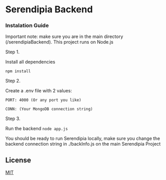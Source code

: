 # Serendipia Backend

### Instalation Guide
Important note: make sure you are in the main directory (/serendipiaBackend). This project runs on Node.js

Step 1.

Install all dependencies

`npm install`

Step 2.

Create a .env file with 2 values:

`PORT: 4000 (Or any port you like)`

`CONN: (Your MongoDB connection string)`

Step 3.

Run the backend
`node app.js`


You should be ready to run Serendipia locally, make sure you change the backend connection string in ./backInfo.js on the main Serendipia Project




## License

[MIT](https://choosealicense.com/licenses/mit/)
